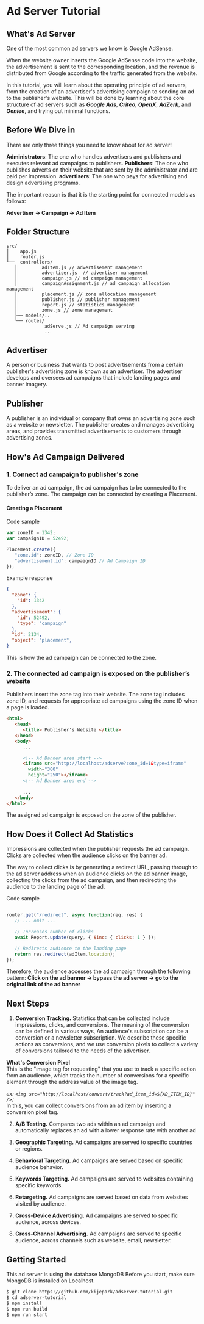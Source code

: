 # Ad Server Tutorial

## What's Ad Server

One of the most common ad servers we know is Google AdSense.  

When the website owner inserts the Google AdSense code into the website, the advertisement is sent to the corresponding location, and the revenue is distributed from Google according to the traffic generated from the website.

In this tutorial, you will learn about the operating principle of ad servers, from the creation of an advertiser's advertising campaign to sending an ad to the publisher's website. This will be done by learning about the core structure of ad servers such as ***Google Ads***, ***Criteo***, ***OpenX***, ***AdZerk***, and ***Geniee***, and trying out minimal functions.

## Before We Dive in

There are only three things you need to know about for ad server!  

**Administrators**: The one who handles advertisers and publishers and executes relevant ad campaigns to publishers.
**Publishers**: The one who publishes adverts on their website that are sent by the administrator and are paid per impression.
**advertisers**: The one who pays for advertising and design advertising programs.

The important reason is that it is the starting point for connected models as follows:  

**Advertiser → Campaign → Ad Item**  

## Folder Structure

```
src/
│    app.js
│    router.js
└──  controllers/
   │         adItem.js // advertisement management
   │         advertiser.js  // advertiser management
   │         campaign.js // ad campaign management
   │         campaignAssignment.js // ad campaign allocation management
   │         placement.js // zone allocation management
   │         publisher.js // publisher management
   │         report.js // statistics management
   │         zone.js // zone management
   ├── models/..
   └── routes/
              adServe.js // Ad campaign serving
              ..
```

## Advertiser
A person or business that wants to post advertisements from a certain publisher's advertising zone is known as an advertiser. The advertiser develops and oversees ad campaigns that include landing pages and banner imagery.

## Publisher
A publisher is an individual or company that owns an advertising zone such as a website or newsletter. The publisher creates and manages advertising areas, and provides transmitted advertisements to customers through advertising zones.

## How's Ad Campaign Delivered

### 1. Connect ad campaign to publisher's zone

To deliver an ad campaign, the ad campaign has to be connected to the publisher’s zone. The campaign can be connected by creating a Placement.

#### Creating a Placement

Code sample
```javascript
var zoneID = 1342;
var campaignID = 52492;

Placement.create({
   "zone.id": zoneID, // Zone ID
   "advertisement.id": campaignID // Ad Campaign ID
});
```

Example response
```json
{
  "zone": {
    "id": 1342
  },
  "advertisement": {
    "id": 52492,
    "type": "campaign"
  },
  "id": 2134,
  "object": "placement",
}
```

This is how the ad campaign can be connected to the zone.

### 2. The connected ad campaign is exposed on the publisher’s website

Publishers insert the zone tag into their website. The zone tag includes zone ID, and requests for appropriate ad campaigns using the zone ID when a page is loaded.

```html
<html>
   <head>
      <title> Publisher's Website </title>
   </head>
   <body>
      ...

      <!-- Ad Banner area start -->
      <iframe src="http://localhost/adserve?zone_id=1&type=iframe" 
        width="300" 
        height="250"></iframe>
      <!-- Ad Banner area end -->
      
      ...
   </body>
</html>
```

The assigned ad campaign is exposed on the zone of the publisher.

## How Does it Collect Ad Statistics  
Impressions are collected when the publisher requests the ad campaign. Clicks are collected when the audience clicks on the banner ad.

The way to collect clicks is by generating a redirect URL, passing through to the ad server address when an audience clicks on the ad banner image, collecting the clicks from the ad campaign, and then redirecting the audience to the landing page of the ad.


Code sample
```javascript

router.get("/redirect", async function(req, res) {
   // ... omit ...

   // Increases number of clicks
   await Report.update(query, { $inc: { clicks: 1 } });

   // Redirects audience to the landing page 
   return res.redirect(adItem.location);
});
```

Therefore, the audience accesses the ad campaign through the following pattern:
**Click on the ad banner → bypass the ad server → go to the original link of the ad banner**

## Next Steps

1. **Conversion Tracking.** Statistics that can be collected include impressions, clicks, and conversions. The meaning of the conversion can be defined in various ways, An audience's subscription can be a conversion or a newsletter subscription. We describe these specific actions as conversions, and we use conversion pixels to collect a variety of conversions tailored to the needs of the advertiser.


**What's Conversion Pixel**  
This is the "image tag for requesting" that you use to track a specific action from an audience, which tracks the number of conversions for a specific element through the address value of the image tag.

*ex: ```<img src="http://localhost/convert/track?ad_item_id=${AD_ITEM_ID}" />;```*  
In this, you can collect conversions from an ad item by inserting a conversion pixel tag.

2. **A/B Testing.** Compares two ads within an ad campaign and automatically replaces an ad with a lower response rate with another ad

3. **Geographic Targeting.** Ad campaigns are served to specific countries or regions.  

4. **Behavioral Targeting.**  Ad campaigns are served based on specific audience behavior.  

5. **Keywords Targeting.**  Ad campaigns are served to websites containing specific keywords.  

6. **Retargeting.** Ad campaigns are served based on data from websites visited by audience.

7. **Cross-Device Advertising.**  Ad campaigns are served to specific audience, across devices.  

8. **Cross-Channel Advertising.** Ad campaigns are served to specific audience, across channels such as website, email, newsletter.  

## Getting Started  
This ad server is using the database MongoDB Before you start, make sure MongoDB is installed on Localhost. 
```bash
$ git clone https://github.com/kijepark/adserver-tutorial.git
$ cd adserver-tutorial
$ npm install
$ npm run build
$ npm run start
```
